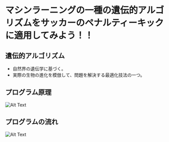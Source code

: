 
マシンラーニングの一種の遺伝的アルゴリズムをサッカーのペナルティーキックに適用してみよう！！
=============

遺伝的アルゴリズム
-------------
- 自然界の遺伝学に基づく。
- 実際の生物の進化を模倣して、問題を解決する最適化技法の一つ。

プログラム原理
-------------
![Alt Text](https://ifh.cc/g/EdC1th.jpg)

プログラムの流れ
-------------
![Alt Text](https://ifh.cc/g/LvLPlP.jpg)

